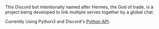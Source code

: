 This Discord bot intentionally named after Hermes, the God of trade, is a project being developed to link multiple serves
together by a global chat.

Currently Using Python3 and Discord's [Python API](https://discordpy.readthedocs.io/en/latest/api.html).
